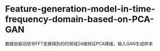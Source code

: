 # Feature-generation-model-in-time-frequency-domain-based-on-PCA-GAN
数据由振动信号FFT变换得到的时频域24维特征PCA降维，输入GAN生成样本
